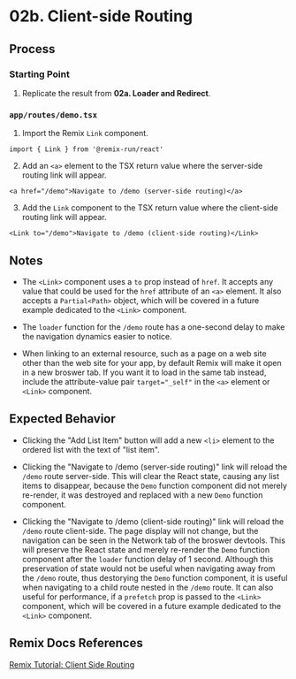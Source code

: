 # 02b. Client-side Routing

## Process

### Starting Point

1. Replicate the result from **02a. Loader and Redirect**.

### `app/routes/demo.tsx`

1. Import the Remix `Link` component.

```tsx
import { Link } from '@remix-run/react'
```

2. Add an `<a>` element to the TSX return value where the server-side routing link will appear.

```tsx
<a href="/demo">Navigate to /demo (server-side routing)</a>
```

3. Add the `Link` component to the TSX return value where the client-side routing link will appear.

```tsx
<Link to="/demo">Navigate to /demo (client-side routing)</Link>
```

## Notes

- The `<Link>` component uses a `to` prop instead of `href`. It accepts any value that could be used for the `href` attribute of an `<a>` element. It also accepts a `Partial<Path>` object, which will be covered in a future example dedicated to the `<Link>` component.

- The `loader` function for the `/demo` route has a one-second delay to make the navigation dynamics easier to notice.

- When linking to an external resource, such as a page on a web site other than the web site for your app, by default Remix will make it open in a new broswer tab. If you want it to load in the same tab instead, include the attribute-value pair `target="_self"` in the `<a>` element or `<Link>` component.

## Expected Behavior

- Clicking the "Add List Item" button will add a new `<li>` element to the ordered list with the text of "list item".

- Clicking the "Navigate to /demo (server-side routing)" link will reload the `/demo` route server-side. This will clear the React state, causing any list items to disappear, because the `Demo` function component did not merely re-render, it was destroyed and replaced with a new `Demo` function component.

- Clicking the "Navigate to /demo (client-side routing)" link will reload the `/demo` route client-side. The page display will not change, but the navigation can be seen in the Network tab of the broswer devtools. This will preserve the React state and merely re-render the `Demo` function component after the `loader` function delay of 1 second. Although this preservation of state would not be useful when navigating away from the `/demo` route, thus destorying the `Demo` function component, it is useful when navigating to a child route nested in the `/demo` route. It can also useful for performance, if a `prefetch` prop is passed to the `<Link>` component, which will be covered in a future example dedicated to the `<Link>` component.

## Remix Docs References

[Remix Tutorial: Client Side Routing](https://remix.run/docs/en/main/start/tutorial#client-side-routing)
